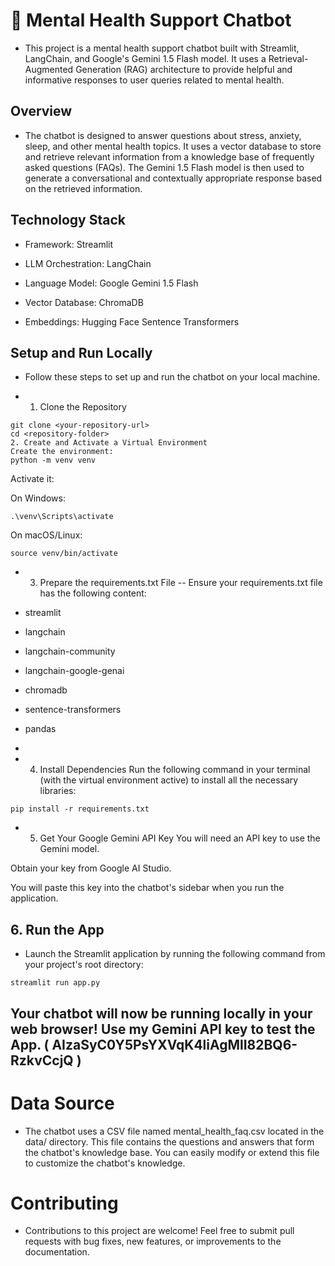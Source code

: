 # 🧠 Mental Health Support Chatbot
- This project is a mental health support chatbot built with Streamlit, LangChain, and Google's Gemini 1.5 Flash model. It uses a Retrieval-Augmented Generation (RAG) architecture to provide helpful and informative responses to user queries related to mental health.

## Overview
- The chatbot is designed to answer questions about stress, anxiety, sleep, and other mental health topics. It uses a vector database to store and retrieve relevant information from a knowledge base of frequently asked questions (FAQs). The Gemini 1.5 Flash model is then used to generate a conversational and contextually appropriate response based on the retrieved information.

## Technology Stack
- Framework: Streamlit

- LLM Orchestration: LangChain

- Language Model: Google Gemini 1.5 Flash

- Vector Database: ChromaDB

- Embeddings: Hugging Face Sentence Transformers

## Setup and Run Locally
- Follow these steps to set up and run the chatbot on your local machine.

- 1. Clone the Repository
```
git clone <your-repository-url>
cd <repository-folder>
2. Create and Activate a Virtual Environment
Create the environment:
python -m venv venv
```
Activate it:

On Windows:

```
.\venv\Scripts\activate
```
On macOS/Linux:

```
source venv/bin/activate
```
- 3. Prepare the requirements.txt File
-- Ensure your requirements.txt file has the following content:

- streamlit
- langchain
- langchain-community
- langchain-google-genai
- chromadb
- sentence-transformers
- pandas
- 
- 4. Install Dependencies
Run the following command in your terminal (with the virtual environment active) to install all the necessary libraries:

```
pip install -r requirements.txt
```
- 5. Get Your Google Gemini API Key
You will need an API key to use the Gemini model.

Obtain your key from Google AI Studio.

You will paste this key into the chatbot's sidebar when you run the application.

## 6. Run the App
- Launch the Streamlit application by running the following command from your project's root directory:
```
streamlit run app.py
```
## Your chatbot will now be running locally in your web browser! Use my Gemini API key to test the App. ( AIzaSyC0Y5PsYXVqK4liAgMlI82BQ6-RzkvCcjQ )

# Data Source
- The chatbot uses a CSV file named mental_health_faq.csv located in the data/ directory. This file contains the questions and answers that form the chatbot's knowledge base. You can easily modify or extend this file to customize the chatbot's knowledge.

# Contributing
- Contributions to this project are welcome! Feel free to submit pull requests with bug fixes, new features, or improvements to the documentation.
